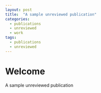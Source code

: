 ```yaml
---
layout: post
title:  "A sample unreviewed publication"
categories:
  - publications
  - unreviewed
  - work
tags:
  - publications
  - unreviewed
---
```


# Welcome

A sample unreviewed publication
